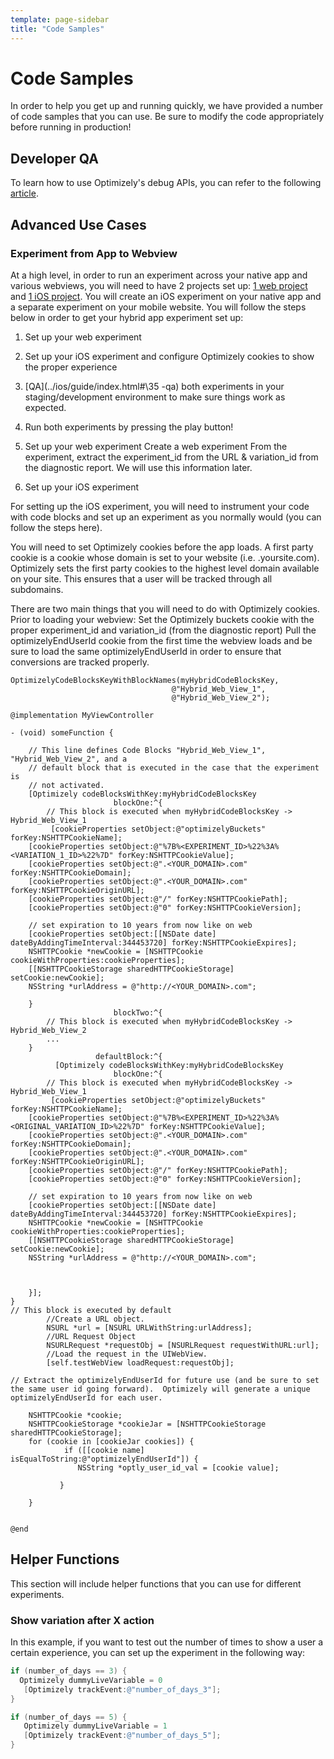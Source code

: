 ```yaml
---
template: page-sidebar
title: "Code Samples"
---
```


# Code Samples

In order to help you get up and running quickly, we have provided a number of code samples that you can use.
Be sure to modify the code appropriately before running in production!

## Developer QA

To learn how to use Optimizely's debug APIs, you can refer to the following [article](https://help.optimizely.com/hc/en-us/articles/205156117-QA-Your-Optimizely-iOS-and-Android-Experiments).

## Advanced Use Cases

### Experiment from App to Webview
At a high level, in order to run an experiment across your native app and various webviews, you will need to have 2 projects set up: [1 web project](https://help.optimizely.com/hc/en-us/articles/200040095-Implement-the-Optimizely-Snippet) and [1 iOS project](https://help.optimizely.com/hc/en-us/articles/202296994-Get-Started-on-Mobile-Optimization).  You will create an iOS experiment on your native app and a separate experiment on your mobile website.  You will follow the steps below in order to get your hybrid app experiment set up:
1. Set up your web experiment
2. Set up your iOS experiment and configure Optimizely cookies to show the proper experience
3. [QA](../ios/guide/index.html#\35 -qa) both experiments in your staging/development environment to make sure things work as expected.
4. Run both experiments by pressing the play button!

1. Set up your web experiment
Create a web experiment
From the experiment, extract the experiment_id from the URL & variation_id from the diagnostic report.  We will use this information later.

2. Set up your iOS experiment

For setting up the iOS experiment, you will need to instrument your code with code blocks and set up an experiment as you normally would (you can follow the steps here).

You will need to set Optimizely cookies before the app loads.  A first party cookie is a cookie whose domain is set to your website (i.e. .yoursite.com). Optimizely sets the first party cookies to the highest level domain available on your site. This ensures that a user will be tracked through all subdomains.

There are two main things that you will need to do with Optimizely cookies.  Prior to loading your webview:
Set the Optimizely buckets cookie with the proper experiment_id and variation_id (from the diagnostic report)
Pull the optimizelyEndUserId cookie from the first time the webview loads and be sure to load the same optimizelyEndUserId in order to ensure that conversions are tracked properly.

```obj-c
OptimizelyCodeBlocksKeyWithBlockNames(myHybridCodeBlocksKey,
                                    @"Hybrid_Web_View_1",
                                    @"Hybrid_Web_View_2");

@implementation MyViewController

- (void) someFunction {

    // This line defines Code Blocks "Hybrid_Web_View_1", "Hybrid_Web_View_2", and a
    // default block that is executed in the case that the experiment is
    // not activated.
    [Optimizely codeBlocksWithKey:myHybridCodeBlocksKey
                       blockOne:^{
        // This block is executed when myHybridCodeBlocksKey -> Hybrid_Web_View_1
         [cookieProperties setObject:@"optimizelyBuckets" forKey:NSHTTPCookieName];
    [cookieProperties setObject:@"%7B%<EXPERIMENT_ID>%22%3A%<VARIATION_1_ID>%22%7D" forKey:NSHTTPCookieValue];
    [cookieProperties setObject:@".<YOUR_DOMAIN>.com" forKey:NSHTTPCookieDomain];
    [cookieProperties setObject:@".<YOUR_DOMAIN>.com" forKey:NSHTTPCookieOriginURL];
    [cookieProperties setObject:@"/" forKey:NSHTTPCookiePath];
    [cookieProperties setObject:@"0" forKey:NSHTTPCookieVersion];

    // set expiration to 10 years from now like on web
    [cookieProperties setObject:[[NSDate date] dateByAddingTimeInterval:344453720] forKey:NSHTTPCookieExpires];
    NSHTTPCookie *newCookie = [NSHTTPCookie cookieWithProperties:cookieProperties];
    [[NSHTTPCookieStorage sharedHTTPCookieStorage] setCookie:newCookie];
    NSString *urlAddress = @"http://<YOUR_DOMAIN>.com";

    }
                       blockTwo:^{
        // This block is executed when myHybridCodeBlocksKey -> Hybrid_Web_View_2
        ...    
    }
                   defaultBlock:^{
          [Optimizely codeBlocksWithKey:myHybridCodeBlocksKey
                       blockOne:^{
        // This block is executed when myHybridCodeBlocksKey -> Hybrid_Web_View_1
         [cookieProperties setObject:@"optimizelyBuckets" forKey:NSHTTPCookieName];
    [cookieProperties setObject:@"%7B%<EXPERIMENT_ID>%22%3A%<ORIGINAL_VARIATION_ID>%22%7D" forKey:NSHTTPCookieValue];
    [cookieProperties setObject:@".<YOUR_DOMAIN>.com" forKey:NSHTTPCookieDomain];
    [cookieProperties setObject:@".<YOUR_DOMAIN>.com" forKey:NSHTTPCookieOriginURL];
    [cookieProperties setObject:@"/" forKey:NSHTTPCookiePath];
    [cookieProperties setObject:@"0" forKey:NSHTTPCookieVersion];

    // set expiration to 10 years from now like on web
    [cookieProperties setObject:[[NSDate date] dateByAddingTimeInterval:344453720] forKey:NSHTTPCookieExpires];
    NSHTTPCookie *newCookie = [NSHTTPCookie cookieWithProperties:cookieProperties];
    [[NSHTTPCookieStorage sharedHTTPCookieStorage] setCookie:newCookie];
    NSString *urlAddress = @"http://<YOUR_DOMAIN>.com";



    }];
}
// This block is executed by default
        //Create a URL object.
        NSURL *url = [NSURL URLWithString:urlAddress];
        //URL Request Object
        NSURLRequest *requestObj = [NSURLRequest requestWithURL:url];
        //Load the request in the UIWebView.
        [self.testWebView loadRequest:requestObj];

// Extract the optimizelyEndUserId for future use (and be sure to set the same user id going forward).  Optimizely will generate a unique optimizelyEndUserId for each user.

    NSHTTPCookie *cookie;
    NSHTTPCookieStorage *cookieJar = [NSHTTPCookieStorage sharedHTTPCookieStorage];
    for (cookie in [cookieJar cookies]) {
            if ([[cookie name] isEqualToString:@"optimizelyEndUserId"]) {
               NSString *optly_user_id_val = [cookie value];

           }

    }


@end
```

## Helper Functions

This section will include helper functions that you can use for different experiments.

### Show variation after X action

In this example, if you want to test out the number of times to show a user a certain experience, you can set up the experiment in the following way:

```objective-c
if (number_of_days == 3) {
  Optimizely dummyLiveVariable = 0
   [Optimizely trackEvent:@"number_of_days_3"];
}

if (number_of_days == 5) {
   Optimizely dummyLiveVariable = 1
   [Optimizely trackEvent:@"number_of_days_5"];
}
```
